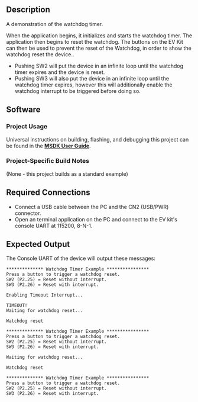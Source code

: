 ## Description

A demonstration of the watchdog timer.

When the application begins, it initializes and starts the watchdog timer.  The application then begins to reset the watchdog.  The buttons on the EV Kit can then be used to prevent the reset of the Watchdog, in order to show the watchdog reset the device..

- Pushing SW2 will put the device in an infinite loop until the watchdog timer expires and the device is reset.
- Pushing SW3 will also put the device in an infinite loop until the watchdog timer expires, however this will additionally enable the watchdog interrupt to be triggered before doing so.


## Software

### Project Usage

Universal instructions on building, flashing, and debugging this project can be found in the **[MSDK User Guide](https://analog-devices-msdk.github.io/msdk/USERGUIDE/)**.

### Project-Specific Build Notes

(None - this project builds as a standard example)

## Required Connections

-   Connect a USB cable between the PC and the CN2 (USB/PWR) connector.
-   Open an terminal application on the PC and connect to the EV kit's console UART at 115200, 8-N-1.

## Expected Output

The Console UART of the device will output these messages:

```
************** Watchdog Timer Example ****************
Press a button to trigger a watchdog reset.
SW2 (P2.25) = Reset without interrupt.
SW3 (P2.26) = Reset with interrupt.

Enabling Timeout Interrupt...

TIMEOUT! 
Waiting for watchdog reset...

Watchdog reset

************** Watchdog Timer Example ****************
Press a button to trigger a watchdog reset.
SW2 (P2.25) = Reset without interrupt.
SW3 (P2.26) = Reset with interrupt.

Waiting for watchdog reset...

Watchdog reset

************** Watchdog Timer Example ****************
Press a button to trigger a watchdog reset.
SW2 (P2.25) = Reset without interrupt.
SW3 (P2.26) = Reset with interrupt.
```
